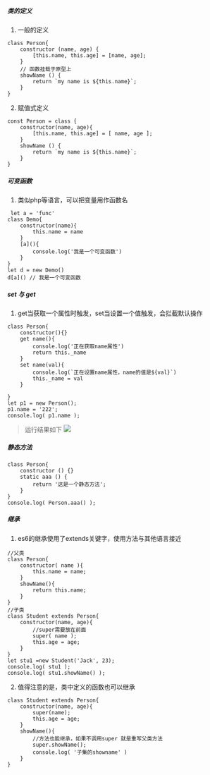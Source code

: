 ##### 类的定义
1. 一般的定义
```
class Person{
    constructor (name, age) {
        [this.name, this.age] = [name, age];
    }
    // 函数挂载于原型上
    showName () {
        return `my name is ${this.name}`;
    }
}
```
2. 赋值式定义
```
const Person = class {
    constructor(name, age){
        [this.name, this.age] = [ name, age ];
    }
    showName () {
        return `my name is ${this.name}`;
    }
}
```

##### 可变函数
1. 类似php等语言，可以把变量用作函数名
```
 let a = 'func'
class Demo{
    constructor(name){
        this.name = name
    }
    [a](){
        console.log('我是一个可变函数')
    }
}    
let d = new Demo()
d[a]() // 我是一个可变函数
```

##### set 与 get
1. get当获取一个属性时触发，set当设置一个值触发，会拦截默认操作
```
class Person{
    constructor(){}
    get name(){
        console.log('正在获取name属性')
        return this._name
    }
    set name(val){
        console.log(`正在设置name属性，name的值是${val}`)
        this._name = val
    }
    
}
let p1 = new Person();
p1.name = '222';
console.log( p1.name );
```
> 运行结果如下
![](https://i.loli.net/2018/09/07/5b91dac884022.png)

##### 静态方法
```
class Person{
    constructor () {}
    static aaa () {
        return '这是一个静态方法';
    }
}
console.log( Person.aaa() );
```
##### 继承
1. es6的继承使用了extends关键字，使用方法与其他语言接近
```
//父类
class Person{
    constructor( name ){
        this.name = name;
    }
    showName(){
        return this.name;
    }
}
//子类
class Student extends Person{
    constructor(name, age){
        //super需要放在前面
        super( name );
        this.age = age;
    }
}
let stu1 =new Student('Jack', 23);
console.log( stu1 );
console.log( stu1.showName() );
```
2. 值得注意的是，类中定义的函数也可以继承
```
class Student extends Person{
    constructor(name, age){
        super(name);
        this.age = age;
    }
    showName(){
        //方法也能继承，如果不调用super 就是重写父类方法
        super.showName();
        console.log( '子集的showname' )
    }
}
```